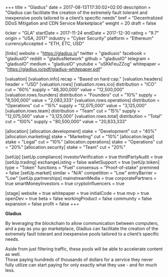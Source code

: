 +++
title = "Gladius"
date = 2017-08-13T17:30:02+02:00
description = "Gladius can facilitate the creation of the extremely fault tolerant and inexpensive pools tailored to a client’s specific needs"
bref = "Decentralized DDoS Mitigation and CDN Service Marketplace"
weight = 20
draft = false

ticker = "GLA"
startDate = 2017-11-24
endDate = 2017-12-30
rating = "9.7"
origin = "USA, 2017"
industry = "Cyber Security"
platform = "Ethereum"
currencyAccepted = "ETH, ETC, USD"

[links]
  website = "https://gladius.io"
  twitter = "gladiusio"
  facebook = "gladiusIO"
  reddit = "gladiusNetwork"
  github = "gladiusIO"
  telegram = "gladiusIO"
  medium = "gladiusIO"
  youtube = "uSKkFeuZZog"
  whitepaper = "https://gladius.io/pdf/gladius-whitepaper.pdf"

[valuation]
  [valuation.info]
    recap = "Based on hard cap."
  [valuation.headers]
    header = "USD"
  [valuation.rows]
    [valuation.rows.ico]
      distribution = "ICO"
      cut = "60%"
      supply = "48,300,000"
      value = "12,500,000"
    [valuation.rows.founders]
      distribution = "Founders"
      cut = "10%"
      supply = "8,500,000"
      value = "2,083,333"
    [valuation.rows.operations]
      distribution = "Operations"
      cut = "15%"
      supply = "12,075,000"
      value = "3,125,000"
    [valuation.rows.team]
      distribution = "Team"
      cut = "15%"
      supply = "12,075,000"
      value = "3,125,000"
    [valuation.rows.total]
      distribution = "Total"
      cut = "100%"
      supply = "80,500,000"
      value = "20,833,333"

[allocation]
  [allocation.development]
    stake = "Development"
    cut = "40%"
  [allocation.marketing]
    stake = "Marketing"
    cut = "10%"
  [allocation.legal]
    stake = "Legal"
    cut = "10%"
  [allocation.operations]
    stake = "Operations"
    cut = "20%"
  [allocation.security]
    stake = "Team"
    cut = "20%"


[setUp]
  [setUp.compliance]
    investorVerification = true
    thirdPartyAudit = true
  [setUp.trading]
    exchangeListing = false
    walletSupport = true
  [setUp.token]
    type = "Token"
    functions = "Fuel"
    consensus = "Proof-of-stake"
    premined = false
  [setUp.market]
    similar = "N/A"
    competition = "Low"
    entryBarrier = "Low"
  [setUp.partnerships]
    mainstreamMedia = true
    corporatePartners = true
    smartMoneyInvestors = true
    cryptoInfluencers = true

[stage]
  website = true
  whitepaper = true
  initialCode = true
  mvp = true
  openDev = true
  beta = false
  workingProduct = false
  community = false
  expansion = false
  profit = false
+++

**Gladius**

By leveraging the blockchain to allow communication between computers, and a pay as you go marketplace, Gladius can facilitate the creation of the extremely fault tolerant and inexpensive pools tailored to a client’s specific needs.  

Aside from just filtering traffic, these pools will be able to accelerate content as well.  
Those paying hundreds of thousands of dollars for a service they never fully utilize can start paying for only exactly what they use - and for much less.
